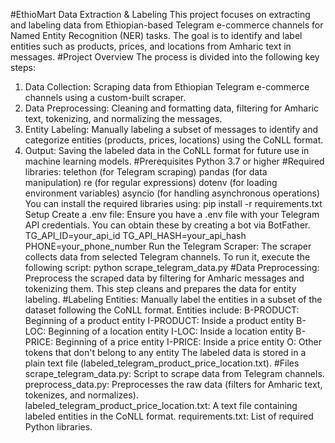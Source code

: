 #EthioMart Data Extraction & Labeling
This project focuses on extracting and labeling data from Ethiopian-based Telegram e-commerce channels for Named Entity Recognition (NER) tasks. The goal is to identify and label entities such as products, prices, and locations from Amharic text in messages.
#Project Overview
The process is divided into the following key steps:
1. Data Collection: Scraping data from Ethiopian Telegram e-commerce channels using a custom-built scraper.
2. Data Preprocessing: Cleaning and formatting data, filtering for Amharic text, tokenizing, and normalizing the messages.
3. Entity Labeling: Manually labeling a subset of messages to identify and categorize entities (products, prices, locations) using the CoNLL format.
4. Output: Saving the labeled data in the CoNLL format for future use in machine learning models.
#Prerequisites
Python 3.7 or higher
#Required libraries:
telethon (for Telegram scraping)
pandas (for data manipulation)
re (for regular expressions)
dotenv (for loading environment variables)
asyncio (for handling asynchronous operations)
You can install the required libraries using:
pip install -r requirements.txt
Setup 
Create a .env file: Ensure you have a .env file with your Telegram API credentials. You can obtain these by creating a bot via BotFather.
TG_API_ID=your_api_id
TG_API_HASH=your_api_hash
PHONE=your_phone_number
Run the Telegram Scraper: The scraper collects data from selected Telegram channels. To run it, execute the following script:
python scrape_telegram_data.py
#Data Preprocessing: Preprocess the scraped data by filtering for Amharic messages and tokenizing them. This step cleans and prepares the data for entity labeling.
#Labeling Entities: Manually label the entities in a subset of the dataset following the CoNLL format. Entities include:
B-PRODUCT: Beginning of a product entity
I-PRODUCT: Inside a product entity
B-LOC: Beginning of a location entity
I-LOC: Inside a location entity
B-PRICE: Beginning of a price entity
I-PRICE: Inside a price entity
O: Other tokens that don't belong to any entity
The labeled data is stored in a plain text file (labeled_telegram_product_price_location.txt).
#Files
scrape_telegram_data.py: Script to scrape data from Telegram channels.
preprocess_data.py: Preprocesses the raw data (filters for Amharic text, tokenizes, and normalizes).
labeled_telegram_product_price_location.txt: A text file containing labeled entities in the CoNLL format.
requirements.txt: List of required Python libraries.
 